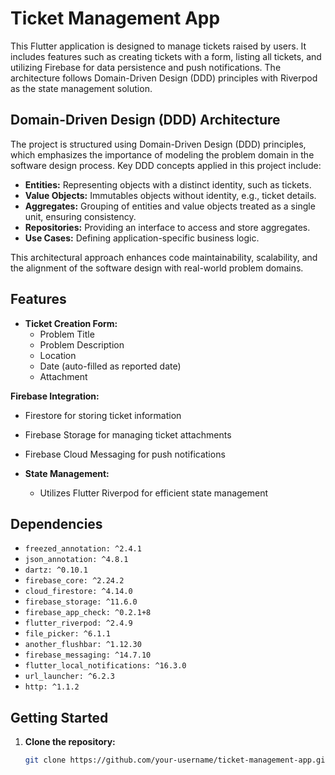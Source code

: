 # Ticket Management App

This Flutter application is designed to manage tickets raised by users. It includes features such as creating tickets with a form, listing all tickets, and utilizing Firebase for data persistence and push notifications. The architecture follows Domain-Driven Design (DDD) principles with Riverpod as the state management solution.

## Domain-Driven Design (DDD) Architecture

The project is structured using Domain-Driven Design (DDD) principles, which emphasizes the importance of modeling the problem domain in the software design process. Key DDD concepts applied in this project include:

- **Entities:** Representing objects with a distinct identity, such as tickets.
- **Value Objects:** Immutables objects without identity, e.g., ticket details.
- **Aggregates:** Grouping of entities and value objects treated as a single unit, ensuring consistency.
- **Repositories:** Providing an interface to access and store aggregates.
- **Use Cases:** Defining application-specific business logic.

This architectural approach enhances code maintainability, scalability, and the alignment of the software design with real-world problem domains.

## Features

- **Ticket Creation Form:**
  - Problem Title
  - Problem Description
  - Location
  - Date (auto-filled as reported date)
  - Attachment

 **Firebase Integration:**
  - Firestore for storing ticket information
  - Firebase Storage for managing ticket attachments
  - Firebase Cloud Messaging for push notifications

- **State Management:**
  - Utilizes Flutter Riverpod for efficient state management

## Dependencies

- `freezed_annotation: ^2.4.1`
- `json_annotation: ^4.8.1`
- `dartz: ^0.10.1`
- `firebase_core: ^2.24.2`
- `cloud_firestore: ^4.14.0`
- `firebase_storage: ^11.6.0`
- `firebase_app_check: ^0.2.1+8`
- `flutter_riverpod: ^2.4.9`
- `file_picker: ^6.1.1`
- `another_flushbar: ^1.12.30`
- `firebase_messaging: ^14.7.10`
- `flutter_local_notifications: ^16.3.0`
- `url_launcher: ^6.2.3`
- `http: ^1.1.2`

## Getting Started

1. **Clone the repository:**
   ```bash
   git clone https://github.com/your-username/ticket-management-app.git
